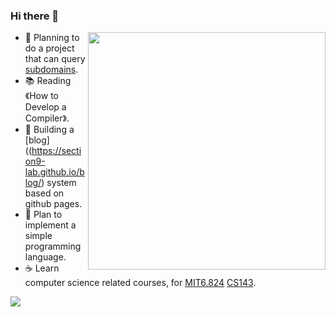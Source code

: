 ### Hi there 👋
<img align='right' src="https://github-readme-stats.vercel.app/api?username=section9-lab&count_private=true&show_icons=true" width="380">

- 🌱  Planning to do a project that can query [subdomains](https://dns-insight.onrender.com/).
- 📚  Reading 《How to Develop a Compiler》.
- 🍉  Building a [blog]((https://section9-lab.github.io/blog/) system based on github pages.
- 🥝  Plan to implement a simple programming language.
- ☕️  Learn computer science related courses, for [MIT6.824](https://csdiy.wiki/%E5%B9%B6%E8%A1%8C%E4%B8%8E%E5%88%86%E5%B8%83%E5%BC%8F%E7%B3%BB%E7%BB%9F/MIT6.824/) [CS143](https://web.stanford.edu/class/cs143/?C=N;O=D).


![](https://komarev.com/ghpvc/?username=section9-lab&color=dc143c)
